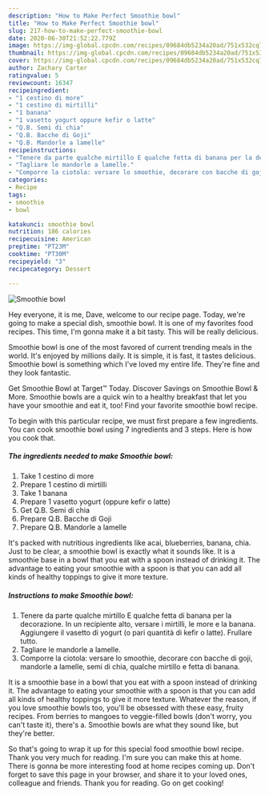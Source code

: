 ```yaml
---
description: "How to Make Perfect Smoothie bowl"
title: "How to Make Perfect Smoothie bowl"
slug: 217-how-to-make-perfect-smoothie-bowl
date: 2020-06-30T21:52:22.779Z
image: https://img-global.cpcdn.com/recipes/09684db5234a20ad/751x532cq70/smoothie-bowl-recipe-main-photo.jpg
thumbnail: https://img-global.cpcdn.com/recipes/09684db5234a20ad/751x532cq70/smoothie-bowl-recipe-main-photo.jpg
cover: https://img-global.cpcdn.com/recipes/09684db5234a20ad/751x532cq70/smoothie-bowl-recipe-main-photo.jpg
author: Zachary Carter
ratingvalue: 5
reviewcount: 16347
recipeingredient:
- "1 cestino di more"
- "1 cestino di mirtilli"
- "1 banana"
- "1 vasetto yogurt oppure kefir o latte"
- "Q.B. Semi di chia"
- "Q.B. Bacche di Goji"
- "Q.B. Mandorle a lamelle"
recipeinstructions:
- "Tenere da parte qualche mirtillo E qualche fetta di banana per la decorazione. In un recipiente alto, versare i mirtilli, le more e la banana. Aggiungere il vasetto di yogurt (o pari quantità di kefir o latte). Frullare tutto."
- "Tagliare le mandorle a lamelle."
- "Comporre la ciotola: versare lo smoothie, decorare con bacche di goji, mandorle a lamelle, semi di chia, qualche mirtillo e fetta di banana."
categories:
- Recipe
tags:
- smoothie
- bowl

katakunci: smoothie bowl 
nutrition: 186 calories
recipecuisine: American
preptime: "PT23M"
cooktime: "PT30M"
recipeyield: "3"
recipecategory: Dessert

---
```



![Smoothie bowl](https://img-global.cpcdn.com/recipes/09684db5234a20ad/751x532cq70/smoothie-bowl-recipe-main-photo.jpg)

Hey everyone, it is me, Dave, welcome to our recipe page. Today, we're going to make a special dish, smoothie bowl. It is one of my favorites food recipes. This time, I'm gonna make it a bit tasty. This will be really delicious.

Smoothie bowl is one of the most favored of current trending meals in the world. It's enjoyed by millions daily. It is simple, it is fast, it tastes delicious. Smoothie bowl is something which I've loved my entire life. They're fine and they look fantastic.

Get Smoothie Bowl at Target™ Today. Discover Savings on Smoothie Bowl &amp; More. Smoothie bowls are a quick win to a healthy breakfast that let you have your smoothie and eat it, too! Find your favorite smoothie bowl recipe.


To begin with this particular recipe, we must first prepare a few ingredients. You can cook smoothie bowl using 7 ingredients and 3 steps. Here is how you cook that.

<!--inarticleads1-->

##### The ingredients needed to make Smoothie bowl:

1. Take 1 cestino di more
1. Prepare 1 cestino di mirtilli
1. Take 1 banana
1. Prepare 1 vasetto yogurt (oppure kefir o latte)
1. Get Q.B. Semi di chia
1. Prepare Q.B. Bacche di Goji
1. Prepare Q.B. Mandorle a lamelle


It&#39;s packed with nutritious ingredients like acai, blueberries, banana, chia. Just to be clear, a smoothie bowl is exactly what it sounds like. It is a smoothie base in a bowl that you eat with a spoon instead of drinking it. The advantage to eating your smoothie with a spoon is that you can add all kinds of healthy toppings to give it more texture. 

<!--inarticleads2-->

##### Instructions to make Smoothie bowl:

1. Tenere da parte qualche mirtillo E qualche fetta di banana per la decorazione. In un recipiente alto, versare i mirtilli, le more e la banana. Aggiungere il vasetto di yogurt (o pari quantità di kefir o latte). Frullare tutto.
1. Tagliare le mandorle a lamelle.
1. Comporre la ciotola: versare lo smoothie, decorare con bacche di goji, mandorle a lamelle, semi di chia, qualche mirtillo e fetta di banana.


It is a smoothie base in a bowl that you eat with a spoon instead of drinking it. The advantage to eating your smoothie with a spoon is that you can add all kinds of healthy toppings to give it more texture. Whatever the reason, if you love smoothie bowls too, you&#39;ll be obsessed with these easy, fruity recipes. From berries to mangoes to veggie-filled bowls (don&#39;t worry, you can&#39;t taste it), there&#39;s a. Smoothie bowls are what they sound like, but they&#39;re better. 

So that's going to wrap it up for this special food smoothie bowl recipe. Thank you very much for reading. I'm sure you can make this at home. There is gonna be more interesting food at home recipes coming up. Don't forget to save this page in your browser, and share it to your loved ones, colleague and friends. Thank you for reading. Go on get cooking!
